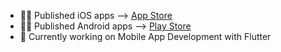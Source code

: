 - 👨‍💻 Published iOS apps --> [App Store](https://apps.apple.com/us/developer/berk-dogan/id1683312256)
- 👨‍💻 Published Android apps --> [Play Store](https://play.google.com/store/apps/developer?id=Polydez) 
- 🌱 Currently working on Mobile App Development with Flutter

<!---
berkiyo/berkiyo is a ✨ special ✨ repository because its `README.md` (this file) appears on your GitHub profile.
You can click the Preview link to take a look at your changes.
--->
